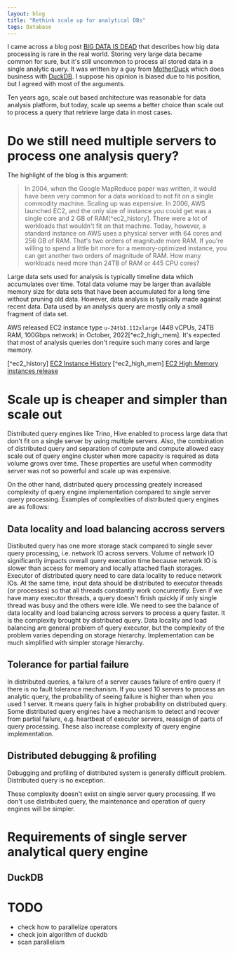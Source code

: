 ```yaml
---
layout: blog
title: "Rethink scale up for analytical DBs"
tags: Database
---
```


I came across a blog post [BIG DATA IS DEAD](https://motherduck.com/blog/big-data-is-dead/)
that describes how big data processing is rare in the real world. Storing very large data became common for sure,
but it's still uncommon to process all stored data in a single analytic query.
It was written by a guy from [MotherDuck](https://motherduck.com/) which does business with [DuckDB](https://duckdb.org/).
I suppose his opinion is biased due to his position, but I agreed with most of the arguments.

Ten years ago, scale out based architecture was reasonable for data analysis platform,
but today, scale up seems a better choice than scale out to process a query that retrieve large data in most cases.
<!--end_excerpt-->

# Do we still need multiple servers to process one analysis query?
The highlight of the blog is this argument:

> In 2004, when the Google MapReduce paper was written, it would have been very common for a data workload to not fit on a single commodity machine. Scaling up was expensive. In 2006, AWS launched EC2, and the only size of instance you could get was a single core and 2 GB of RAM[^ec2_history]. There were a lot of workloads that wouldn't fit on that machine.
Today, however, a standard instance on AWS uses a physical server with 64 cores and 256 GB of RAM. That's two orders of magnitude more RAM. If you're willing to spend a little bit more for a memory-optimized instance, you can get another two orders of magnitude of RAM. How many workloads need more than 24TB of RAM or 445 CPU cores?

Large data sets used for analysis is typically timeline data which accumulates over time. Total data volume may be larger than available memory size for data sets that have been accumulated for a long time without pruning old data. However, data analysis is typically made against recent data. Data used by an analysis query are mostly only a small fragment of data set.

AWS released EC2 instance type `u-24tb1.112xlarge` (448 vCPUs, 24TB RAM, 100Gbps network) in October, 2022[^ec2_high_mem]. It's expected that most of analysis queries don't require such many cores and large memory.

[^ec2_history] [EC2 Instance History](https://aws.amazon.com/blogs/aws/ec2-instance-history/)
[^ec2_high_mem] [EC2 High Memory instances release](https://aws.amazon.com/about-aws/whats-new/2022/10/ec2-high-memory-instances-18tib-24tib-memory-available-on-demand-savings-plan-purchase-options/)

# Scale up is cheaper and simpler than scale out
Distributed query engines like Trino, Hive enabled to process large data that don't fit on a single server by using multiple servers. Also, the combination of distributed query and separation of compute and compute allowed easy scale out of query engine cluster when more capacity is required as data volume grows over time. These properties are useful when commodity server was not so powerful and scale up was expensive.

On the other hand, distributed query processing greately increased complexity of query engine implementation compared to single server query processing. Examples of complexities of distributed query engines are as follows:

## Data locality and load balancing accross servers
Distibuted query has one more storage stack compared to single sever query processing, i.e. network IO across servers.
Volume of network IO significantly impacts overall query execution time because network IO is slower than access for memory and locally attached flash storages. Executor of distributed query need to care data locality to reduce network IOs.
At the same time, input data should be distributed to executor threads (or processes) so that all threads constantly work concurrently. Even if we have many executor threads, a query doesn't finish quickly if only single thread was busy and the others were idle. We need to see the balance of data locality and load balancing across servers to process a query faster. It is the complexity brought by distributed query.
Data locality and load balancing are general problem of query executor, but the complexity of the problem varies depending on storage hierarchy. Implementation can be much simplified with simpler storage hierarchy.

## Tolerance for partial failure
In distributed queries, a failure of a server causes failure of entire query if there is no fault tolerance mechanism.
If you used 10 servers to process an analytic query, the probability of seeing failure is higher than when you used 1 server. It means query fails in higher probability on distributed query.
Some distributed query engines have a mechanism to detect and recover from partial failure, e.g. heartbeat of executor servers, reassign of parts of query processing. These also increase complexity of query engine implementation.

## Distributed debugging & profiling
Debugging and profiling of distributed system is generally difficult problem. Distributed query is no exception.


These complexity doesn't exist on single server query processing. If we don't use distributed query, the maintenance and operation of query engines will be simpler.

# Requirements of single server analytical query engine

## DuckDB

# TODO
- check how to parallelize operators
- check join algorithm of duckdb
- scan parallelism
